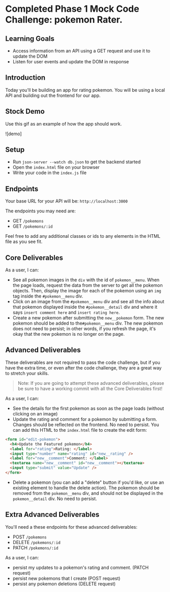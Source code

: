 # Completed Phase 1 Mock Code Challenge: pokemon Rater.

## Learning Goals

- Access information from an API using a GET request and use it to update the
  DOM
- Listen for user events and update the DOM in response

## Introduction

Today you'll be building an app for rating pokemon. You will be using a local API
and building out the frontend for our app.

## Stock Demo

Use this gif as an example of how the app should work.

![demo]

## Setup

- Run `json-server --watch db.json` to get the backend started
- Open the `index.html` file on your browser
- Write your code in the `index.js` file

## Endpoints

Your base URL for your API will be: `http://localhost:3000`

The endpoints you may need are:

- GET `/pokemons`
- GET `/pokemons/:id`

Feel free to add any additional classes or ids to any elements in the HTML file
as you see fit.

## Core Deliverables

As a user, I can:

- See all pokemon images in the `div` with the id of `pokemon__menu`. When the page
  loads, request the data from the server to get all the pokemon objects. Then,
  display the image for each of the pokemon using an `img` tag inside the
  `#pokemon__menu` div.
- Click on an image from the `#pokemon__menu` div and see all the info about that
  pokemon displayed inside the `#pokemon__detail` div and where it says
  `insert comment here` and `insert rating here`.
- Create a new pokemon after submitting the `new__pokemon` form. The new pokemon should
  be added to the`#pokemon__menu` div. The new pokemon does not need to persist; in
  other words, if you refresh the page, it's okay that the new pokemon is no
  longer on the page.

## Advanced Deliverables

These deliverables are not required to pass the code challenge, but if you have
the extra time, or even after the code challenge, they are a great way to
stretch your skills.

> Note: If you are going to attempt these advanced deliverables, please be sure
> to have a working commit with all the Core Deliverables first!

As a user, I can:

- See the details for the first pokemon as soon as the page loads (without
  clicking on an image)
- Update the rating and comment for a pokemon by submitting a form. Changes should
  be reflected on the frontend. No need to persist. You can add this HTML to the
  `index.html` file to create the edit form:

```html
<form id="edit-pokemon">
  <h4>Update the Featured pokemon</h4>
  <label for="rating">Rating: </label>
  <input type="number" name="rating" id="new__rating" />
  <label for="new__comment">Comment: </label>
  <textarea name="new__comment" id="new__comment"></textarea>
  <input type="submit" value="Update" />
</form>
```

- Delete a pokemon (you can add a "delete" button if you'd like, or use an
  existing element to handle the delete action). The pokemon should be removed
  from the `pokemon__menu` div, and should not be displayed in the `pokemon__detail`
  div. No need to persist.

## Extra Advanced Deliverables

You'll need a these endpoints for these advanced deliverables:

- POST `/pokemons`
- DELETE `/pokemons/:id`
- PATCH `/pokemons/:id`

As a user, I can:

- persist my updates to a pokemon's rating and comment. (PATCH request)
- persist new pokemons that I create (POST request)
- persist any pokemon deletions (DELETE request)
